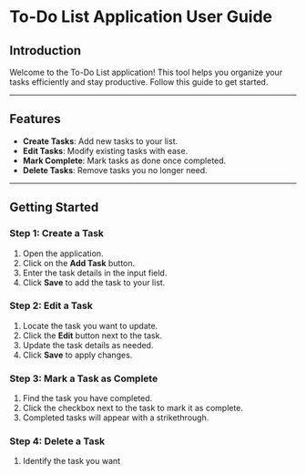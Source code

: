 # To-Do List Application User Guide

## Introduction
Welcome to the To-Do List application! This tool helps you organize your tasks efficiently and stay productive. Follow this guide to get started.

---

## Features
- **Create Tasks**: Add new tasks to your list.
- **Edit Tasks**: Modify existing tasks with ease.
- **Mark Complete**: Mark tasks as done once completed.
- **Delete Tasks**: Remove tasks you no longer need.

---

## Getting Started

### Step 1: Create a Task
1. Open the application.
2. Click on the **Add Task** button.
3. Enter the task details in the input field.
4. Click **Save** to add the task to your list.

### Step 2: Edit a Task
1. Locate the task you want to update.
2. Click the **Edit** button next to the task.
3. Update the task details as needed.
4. Click **Save** to apply changes.

### Step 3: Mark a Task as Complete
1. Find the task you have completed.
2. Click the checkbox next to the task to mark it as complete.
3. Completed tasks will appear with a strikethrough.

### Step 4: Delete a Task
1. Identify the task you want